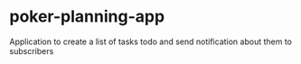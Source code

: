 # poker-planning-app
Application to create a list of tasks todo and send notification about them to subscribers
